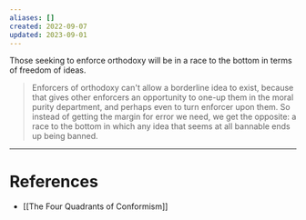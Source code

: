 ```yaml
---
aliases: []
created: 2022-09-07
updated: 2023-09-01
---
```

Those seeking to enforce orthodoxy will be in a race to the bottom in terms of freedom of ideas. 

> Enforcers of orthodoxy can't allow a borderline idea to exist, because that gives other enforcers an opportunity to one-up them in the moral purity department, and perhaps even to turn enforcer upon them. So instead of getting the margin for error we need, we get the opposite: a race to the bottom in which any idea that seems at all bannable ends up being banned.


---
# References
* [[The Four Quadrants of Conformism]]